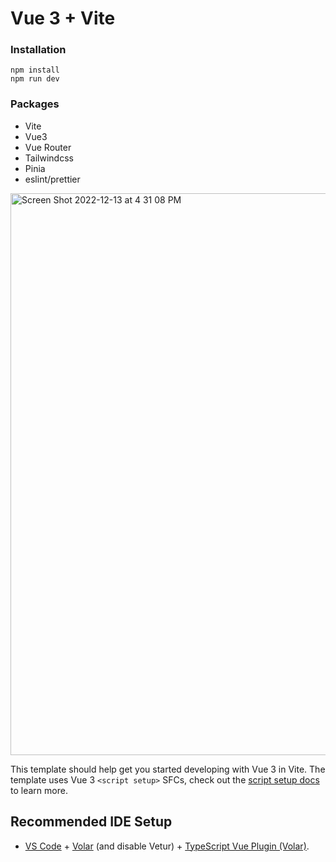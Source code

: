 # Vue 3 + Vite

### Installation
    npm install
    npm run dev
### Packages
* Vite
* Vue3
* Vue Router
* Tailwindcss
* Pinia
* eslint/prettier

<img width="899" alt="Screen Shot 2022-12-13 at 4 31 08 PM" src="https://user-images.githubusercontent.com/2538821/207448277-3014af42-649d-406c-96d0-cc4523047b3a.png">

This template should help get you started developing with Vue 3 in Vite. The template uses Vue 3 `<script setup>` SFCs, check out the [script setup docs](https://v3.vuejs.org/api/sfc-script-setup.html#sfc-script-setup) to learn more.

## Recommended IDE Setup

- [VS Code](https://code.visualstudio.com/) + [Volar](https://marketplace.visualstudio.com/items?itemName=Vue.volar) (and disable Vetur) + [TypeScript Vue Plugin (Volar)](https://marketplace.visualstudio.com/items?itemName=Vue.vscode-typescript-vue-plugin).
